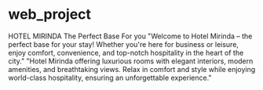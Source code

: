 # web_project
HOTEL MIRINDA
The Perfect Base For you
"Welcome to Hotel Mirinda – the perfect base for your stay! Whether you're here for business or leisure, enjoy comfort, convenience, and top-notch hospitality in the heart of the city."
"Hotel Mirinda offering luxurious rooms with elegant interiors, modern amenities, and breathtaking views. Relax in comfort and style while enjoying world-class hospitality, ensuring an unforgettable experience."
